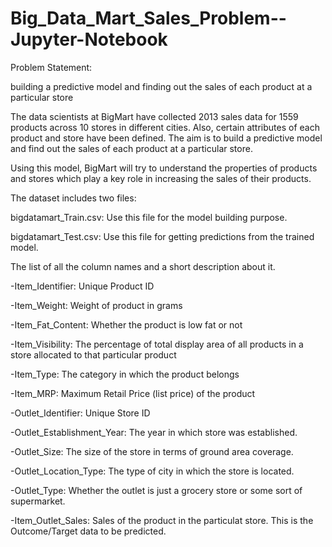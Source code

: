 # Big_Data_Mart_Sales_Problem--Jupyter-Notebook

Problem Statement:

building a predictive model and finding out the sales of each product at a particular store

The data scientists at BigMart have collected 2013 sales data for 1559 products across 10 stores in different cities. Also, certain attributes of each product and store have been defined. The aim is to build a predictive model and find out the sales of each product at a particular store.

Using this model, BigMart will try to understand the properties of products and stores which play a key role in increasing the sales of their products.

The dataset includes two files:

bigdatamart_Train.csv: Use this file for the model building purpose.

bigdatamart_Test.csv: Use this file for getting predictions from the trained model.


The list of all the column names and a short description about it.


-Item_Identifier: Unique Product ID

-Item_Weight: Weight of product in grams

-Item_Fat_Content: Whether the product is low fat or not

-Item_Visibility: The percentage of total display area of all products in a store allocated to that particular product

-Item_Type: The category in which the product belongs

-Item_MRP: Maximum Retail Price (list price) of the product

-Outlet_Identifier: Unique Store ID

-Outlet_Establishment_Year: The year in which store was established.

-Outlet_Size: The size of the store in terms of ground area coverage.

-Outlet_Location_Type: The type of city in which the store is located.  

-Outlet_Type: Whether the outlet is just a grocery store or some sort of supermarket.

-Item_Outlet_Sales: Sales of the product in the particulat store. This is the Outcome/Target data to be predicted.
